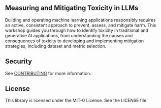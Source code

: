 ## Measuring and Mitigating Toxicity in LLMs

Building and operating machine learning applications responsibly requires an active, consistent approach to prevent, assess, and mitigate harm. This workshop guides you through how to identify toxicity in traditional and generative AI applications, from understanding the causes and consequences of toxicity to developing and implementing mitigation strategies, including dataset and metric selection.

## Security

See [CONTRIBUTING](CONTRIBUTING.md#security-issue-notifications) for more information.

## License

This library is licensed under the MIT-0 License. See the LICENSE file.
